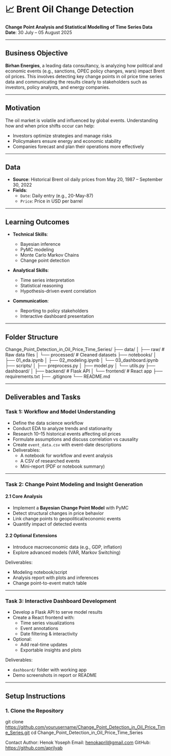 # 📈 Brent Oil Change Detection

**Change Point Analysis and Statistical Modelling of Time Series Data**  
 **Date**: 30 July – 05 August 2025


---

##  Business Objective

**Birhan Energies**, a leading data consultancy, is analyzing how political and economic events (e.g., sanctions, OPEC policy changes, wars) impact Brent oil prices. This involves detecting key change points in oil price time series data and communicating the results clearly to stakeholders such as investors, policy analysts, and energy companies.

---

##  Motivation

The oil market is volatile and influenced by global events. Understanding how and when price shifts occur can help:
- Investors optimize strategies and manage risks
- Policymakers ensure energy and economic stability
- Companies forecast and plan their operations more effectively

---

##  Data

- **Source**: Historical Brent oil daily prices from May 20, 1987 – September 30, 2022
- **Fields**:
  - `Date`: Daily entry (e.g., 20-May-87)
  - `Price`: Price in USD per barrel

---

##  Learning Outcomes

- **Technical Skills**:
  - Bayesian inference
  - PyMC modeling
  - Monte Carlo Markov Chains
  - Change point detection

- **Analytical Skills**:
  - Time series interpretation
  - Statistical reasoning
  - Hypothesis-driven event correlation

- **Communication**:
  - Reporting to policy stakeholders
  - Interactive dashboard presentation

---

##  Folder Structure

Change_Point_Detection_in_Oil_Price_Time_Series/
├── data/
│ ├── raw/ # Raw data files
│ └── processed/ # Cleaned datasets
├── notebooks/
│ ├── 01_eda.ipynb
│ ├── 02_modeling.ipynb
│ └── 03_dashboard.ipynb
├── scripts/
│ ├── preprocess.py
│ ├── model.py
│ └── utils.py
├── dashboard/
│ ├── backend/ # Flask API
│ └── frontend/ # React app
├── requirements.txt
├── .gitignore
└── README.md


---

##  Deliverables and Tasks

###  Task 1: Workflow and Model Understanding

- Define the data science workflow
- Conduct EDA to analyze trends and stationarity
- Research 10–15 historical events affecting oil prices
- Formulate assumptions and discuss correlation vs causality
- Create `event_data.csv` with event-date descriptions
- Deliverables:
  - A notebook for workflow and event analysis
  - A CSV of researched events
  - Mini-report (PDF or notebook summary)

---

###  Task 2: Change Point Modeling and Insight Generation

####  2.1 Core Analysis

- Implement a **Bayesian Change Point Model** with PyMC
- Detect structural changes in price behavior
- Link change points to geopolitical/economic events
- Quantify impact of detected events

####  2.2 Optional Extensions

- Introduce macroeconomic data (e.g., GDP, inflation)
- Explore advanced models (VAR, Markov Switching)

Deliverables:
- Modeling notebook/script
- Analysis report with plots and inferences
- Change point-to-event match table

---

###  Task 3: Interactive Dashboard Development

- Develop a Flask API to serve model results
- Create a React frontend with:
  - Time series visualizations
  - Event annotations
  - Date filtering & interactivity
- Optional:
  - Add real-time updates
  - Exportable insights and plots

Deliverables:
- `dashboard/` folder with working app
- Demo screenshots in report or README

---

##  Setup Instructions

### 1. Clone the Repository

git clone https://github.com/yourusername/Change_Point_Detection_in_Oil_Price_Time_Series.git
cd Change_Point_Detection_in_Oil_Price_Time_Series


 Contact
Author: Henok Yoseph
Email: henokapril@gmail.com
GitHub: https://github.com/aprilyab

